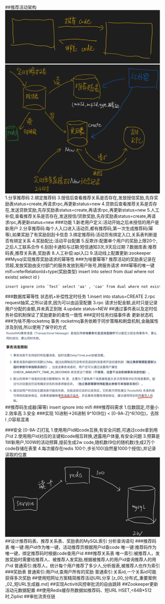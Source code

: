 ##推荐活动架构
![](.z_project_项目_小米_01_小米金融海外贷超平台_images/638cab9e.png)
![](.z_project_项目_xm金融_01_海外贷超平台_images/f5886e1a.png)
1.分享推荐码
2.绑定推荐码
3.授信后查看推荐关系是否存在,发放授信奖励,先存奖励表status=create,再请求rpc,再更新status=new
4.贷款后查看推荐关系是否存在,发送贷款奖励,先存奖励表status=create,再请求rpc,再更新status=new
5.人工补偿,查看推荐关系是否存在,发送授信/贷款奖励,先存奖励表status=create,再请求rpc,再更新status=new
###功能
1.新老用户定义:活动开始之后未授信的用户是新用户
2.分享推荐码:每个人入口进入活动页,都有推荐码,第一次生成推荐码(幂等),如果奖励了有奖励刮刮卡信息
3.绑定推荐码:活动页有绑定入口,关系表判断是否有绑定关系
4.奖励配比:活动平台配置
5.反欺诈:配置单个用户的奖励上限20个,之后人工联系合作
6.刮刮卡通知与过期:短信通知3次,9天后过期
7.数据库表:推荐码表,推荐关系表,奖励表
8.人工补偿:api入口
9.活动线上配置更新:zookeeper
##Mysql实现推荐奖励请求的幂等性
###为啥要幂等?
推荐活动的奖励表记录在贷超,发放奖励由支付部门的服务发放到用户账号,跨服务请求
###幂等的唯一键
mifi+referRelationId+type(奖励类型)
insert into  select from dual where not exists( select id )
```asp
insert ignore into `Test` select 'aa' , 'cao' from dual where not exists(select 1 from Test where `first_name`='aa' and `second_name`='bb');
```
###数据库幂等性
状态机+补偿性定时任务
1.insert into  status=CREATE
2.rpc request抽奖,之所以请求,因为可以由运营配置
3.rpc 请求分配金额,此时只是记录用户分配的金额,并未真正到账
4.update status=NEW
##通过事件表以及定时任务补偿机制保证了奖励更新的柔性一致性
###定时任务扫描事件表
更新状态机
###为啥不用rocketmq 事务
rocketmq事务依赖于同步策略和刷盘机制,金融属性涉及到钱,所以使用了保守的方式
![](.z_project_项目_xm金融_01_海外贷超平台_images/0f690a64.png)
##推荐码生成器(幂等)
insert ignore into mifi
###推荐码需求
1.位数固定,尽量小
2.效率高
3.安全
###实现
10进制->26进制
9^10(9位) < [0-9A-Z]^6(10位)，去除I ,O容易混淆


###安全
[0-9A-Z]打乱
1.使用用户id和code互换,有安全问题,可通过code拿到用户id
2.使用用户id对应的主键和code相互转换,透露用户体量,有安全问题
3.预算是1W新用户,100W的活动预算,提前生成2w code,随机数(9位的随机数)生成2万个code存储在表里
4.每次缓存在redis 100个,步长100(自然量1000个授信),并记录读取的位置
![](.z_project_项目_xm金融_01_海外贷超平台_images/bb75368e.png)
##设计推荐码表、推荐关系表、奖励表的MySQL索引
分析查询语句
###推荐码表
唯一键:用户id作为唯一键，活动推荐页根据用户id查code
唯一键:推荐码作为唯一键，绑定推荐码时根据code查用户id
###推荐关系表
唯一索引:被推荐人，发放奖励时需要给推荐人、被推荐人发奖励,根据被推荐人的用户id查询推荐人的用户id
普通索引:推荐人，统计每个用户推荐了多少人,分析报表,被推荐人也作为索引
###奖励表
普通索引:用户id,查用户所有的奖励
普通索引:关系id,一个关系id可能获得多次奖励
##使用短网址方案精简推荐活动URL分享
[z_00_分布式_重要案例_02_短URL生成器.md]
##实现Activiti风控审批流的自由跳转
##Zookeeper更新活动元数据配置
##使用Redis缓存热数据如推荐码、短URL
HSET,<64B*512时,Ziplist
##审批流责任链
